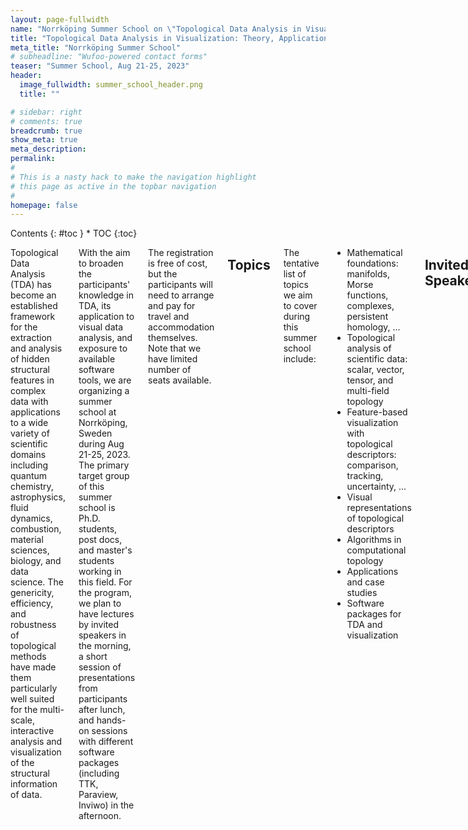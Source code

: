 ```yaml
---
layout: page-fullwidth
name: "Norrköping Summer School on \"Topological Data Analysis in Visualization: Theory, Applications, Software\""
title: "Topological Data Analysis in Visualization: Theory, Applications, Software"
meta_title: "Norrköping Summer School"
# subheadline: "Wufoo-powered contact forms"
teaser: "Summer School, Aug 21-25, 2023"
header:
  image_fullwidth: summer_school_header.png
  title: ""

# sidebar: right
# comments: true
breadcrumb: true
show_meta: true
meta_description:
permalink:
#
# This is a nasty hack to make the navigation highlight
# this page as active in the topbar navigation
#
homepage: false
---
```


<div class="row">
<div class="medium-3 medium-push-9 columns" markdown="1">
<div class="panel radius" markdown="1">
Contents
{: #toc }
*  TOC
{:toc}
</div>
</div><!-- /.medium-4.columns -->

<div class="medium-9 medium-pull-3 columns" markdown="1">

Topological Data Analysis (TDA) has become an established framework for the extraction and analysis of hidden structural features in complex data with applications to a wide variety of scientific domains including quantum chemistry, astrophysics, fluid dynamics, combustion, material sciences, biology, and data science. The genericity, efficiency, and robustness of topological methods have made them particularly well suited for the multi-scale, interactive analysis and visualization of the structural information of data.

With the aim to broaden the participants' knowledge in TDA, its application to visual data analysis, and exposure to available software tools, we are organizing a summer school at Norrköping, Sweden during Aug 21-25, 2023. The primary target group of this summer school is Ph.D. students, post docs, and master's students working in this field. For the program, we plan to have lectures by invited speakers in the morning, a short session of presentations from participants after lunch, and hands-on sessions with different software packages (including TTK, Paraview, Inviwo) in the afternoon. 
 
The registration is free of cost, but the participants will need to arrange and pay for travel and accommodation themselves. Note that we have limited number of seats available.

## Topics

The tentative list of topics we aim to cover during this summer school include:

- Mathematical foundations: manifolds, Morse functions, complexes, persistent homology, ... 
- Topological analysis of scientific data: scalar, vector, tensor, and multi-field topology 
- Feature-based visualization with topological descriptors: comparison, tracking, uncertainty, ...  
- Visual representations of topological descriptors
- Algorithms in computational topology 
- Applications and case studies 
- Software packages for TDA and visualization

## Invited Speakers
Here is a list of confirmed speakers:
- [Christoph Garth](https://vis.uni-kl.de/team/garth/), *Technische Universität Kaiserslautern*.
- [Jonas Lukasczyk](https://www.jluk.de/), *Technische Universität Kaiserslautern*.
- [Paul Rosen](https://www.sci.utah.edu/people/prosen.html), *SCI Institute, University of Utah*.
- [Martina Scolamiero](https://www.kth.se/profile/scola), *KTH, Stockholm*.
- [Raghavendra Sridharamurthy](https://raghavendrags.github.io/), *SCI Institute, University of Utah*.

## Program
<table>
    <caption></caption>
    <thead>
        <tr>
            <td>Date</td><td>Morning (9:00 to 12:30)</td><td>Afternoon (13:30 to 17:00)</td>
        </tr>
    </thead>
    <tbody>
        <tr>
            <th>Monday, Aug 21</th>
            <td>
                Welcome address, and two lectures on mathematical foundations.
            </td>
            <td>
                Student presentations followed by open discussion and reflection session on the topics of the day.
            </td>
        </tr>
        <tr>
            <th>Tuesday, Aug 22</th>
            <td>
                Lectures on simplicial homology, persistent homology, and scalar field topology.
            </td>
            <td>
                A short presentation session on applications of TDA followed by lab session on using TDA software.
            </td>
        </tr>
        <tr>
            <th>Wednesday, Aug 23</th>
            <td>
                Lectures on efficient parallel and distributed algorithms for computational topology.
            </td>
            <td>
                Excursion
            </td>
        </tr>
        <tr>
            <th>Thursday, Aug 24</th>
            <td>
                Lectures on vector, tensor, and multi-field topology.
            </td>
            <td>
                Student presentations followed by lab session on using TDA and visualization software.
            </td>
        </tr>
        <tr>
            <th>Friday, Aug 25</th>
            <td>
                Lectures on comparison, tracking, and uncertainty visulization using topological descriptors.
            </td>
            <td>
                A short hands-on software session followed by closing remarks at 15:00.
            </td>
        </tr>
    </tbody>
</table>

## Registration

<iframe width="800px" height="1000px" src="https://forms.office.com/e/KufwEtD8ZY?embed=true" frameborder="0" marginwidth="0" marginheight="0" style="border: none; max-width:100%; max-height:100vh" allowfullscreen webkitallowfullscreen mozallowfullscreen msallowfullscreen> </iframe>

## Organizers

- [Ingrid Hotz](https://scivis.github.io/staff/ingho32/), *Linköping University*, [ingrid.hotz@liu.se](mailto:ingrid.hotz@liu.se?subject=Summer School:)
- [Talha Bin Masood](https://scivis.github.io/staff/talma90/), *Linköping University*, [talha.bin.masood@liu.se](mailto:talha.bin.masood@liu.se?subject=Summer School:)
- [Vijay Natarajan](https://www.csa.iisc.ac.in/~vijayn/), *Indian Institute of Science, Bangalore*, [vijayn@iisc.ac.in](mailto:vijayn@iisc.ac.in?subject=Summer School:)

</div><!-- /.medium-8.columns -->
</div><!-- /.row -->
